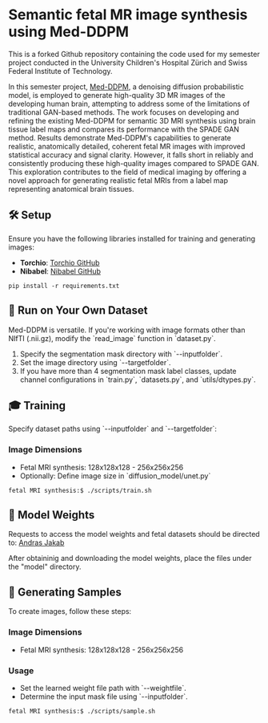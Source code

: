 <!-- #region -->
# Semantic fetal MR image synthesis using Med-DDPM

This is a forked Github repository containing the code used for my semester project conducted in the University Children's Hospital Zürich and Swiss Federal Institute of Technology.

In this semester project, [Med-DDPM](https://github.com/fepegar/torchio](https://github.com/mobaidoctor/med-ddpm/tree/main)), a denoising diffusion probabilistic model, is employed to generate high-quality 3D MR images of the developing human brain, attempting to address some of the limitations of traditional GAN-based methods. The work focuses on developing and refining the existing Med-DDPM for semantic 3D MRI synthesis using brain tissue label maps and compares its performance with the SPADE GAN method. Results demonstrate Med-DDPM's capabilities to generate realistic, anatomically detailed, coherent fetal MR images with improved statistical accuracy and signal clarity. However, it falls short in reliably and consistently producing these high-quality images compared to SPADE GAN. This exploration contributes to the field of medical imaging by offering a novel approach for generating realistic fetal MRIs from a label map representing anatomical brain tissues.

<!-- #endregion -->

## 🛠️ Setup 

Ensure you have the following libraries installed for training and generating images:

- **Torchio**: [Torchio GitHub](https://github.com/fepegar/torchio)
- **Nibabel**: [Nibabel GitHub](https://github.com/nipy/nibabel)

```
pip install -r requirements.txt
```

## 🚀 Run on Your Own Dataset

Med-DDPM is versatile. If you're working with image formats other than NIfTI (.nii.gz), modify the \`read_image\` function in \`dataset.py\`.

1. Specify the segmentation mask directory with \`--inputfolder\`.
2. Set the image directory using \`--targetfolder\`.
3. If you have more than 4 segmentation mask label classes, update channel configurations in \`train.py\`, \`datasets.py\`, and \`utils/dtypes.py\`.

## 🎓 Training 

Specify dataset paths using \`--inputfolder\` and \`--targetfolder\`:

### Image Dimensions

- Fetal MRI synthesis: 128x128x128 - 256x256x256
- Optionally: Define image size in \`diffusion_model/unet.py\`

```
fetal MRI synthesis:$ ./scripts/train.sh
```

## 🧠 Model Weights

Requests to access the model weights and fetal datasets should be directed to: [Andras Jakab](andras.jakab@kispi.uzh.ch)


After obtaininig and downloading the model weights, place the files under the "model" directory.

## 🎨 Generating Samples

To create images, follow these steps:

### Image Dimensions

- Fetal MRI synthesis: 128x128x128 - 256x256x256

### Usage

- Set the learned weight file path with \`--weightfile\`.
- Determine the input mask file using \`--inputfolder\`.

```
fetal MRI synthesis:$ ./scripts/sample.sh
```



